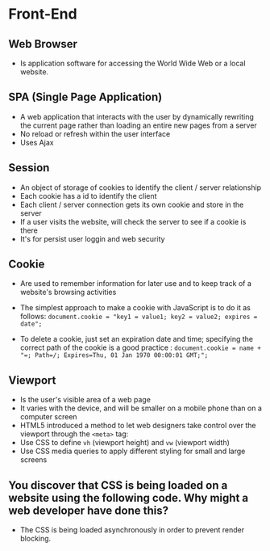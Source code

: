 # Front-End

## Web Browser

- Is application software for accessing the World Wide Web or a local website.

## SPA (Single Page Application)

- A web application that interacts with the user by dynamically rewriting the current page rather than loading an entire new pages from a server
- No reload or refresh within the user interface
- Uses Ajax

## Session

- An object of storage of cookies to identify the client / server relationship
- Each cookie has a id to identify the client
- Each client / server connection gets its own cookie and store in the server
- If a user visits the website, will check the server to see if a cookie is there
- It's for persist user loggin and web security

## Cookie

- Are used to remember information for later use and to keep track of a website's browsing activities
- The simplest approach to make a cookie with JavaScript is to do it as follows: `document.cookie = "key1 = value1; key2 = value2; expires = date";`

- To delete a cookie, just set an expiration date and time; specifying the correct path of the cookie is a good practice :
  `document.cookie = name + "=; Path=/; Expires=Thu, 01 Jan 1970 00:00:01 GMT;";`

## Viewport

- Is the user's visible area of a web page
- It varies with the device, and will be smaller on a mobile phone than on a computer screen
- HTML5 introduced a method to let web designers take control over the viewport through the `<meta>` tag: <meta name="viewport" content="width=device-width, initial-scale=1.0">
- Use CSS to define `vh` (viewport height) and `vw` (viewport width)
- Use CSS media queries to apply different styling for small and large screens

## You discover that CSS is being loaded on a website using the following code. Why might a web developer have done this?

<link rel="preload" href="styles.css" as="style" onload="this.onload=null;this.rel='stylesheet'"><noscript><link rel="stylesheet" href="style.css"></noscript>

- The CSS is being loaded asynchronously in order to prevent render blocking.
